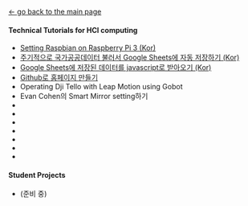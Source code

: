 [← go back to the main page](https://leelamb.github.io/)

#### Technical Tutorials for HCI computing
- [Setting Raspbian on Raspberry Pi 3 (Kor)](Raspbian.md)
- [주기적으로 국가공공데이터 불러서 Google Sheets에 자동 저장하기 (Kor)](PublicDataToGoogleSheets.md)
- [Google Sheets에 저장된 데이터를 javascript로 받아오기 (Kor)](ReadGoogleSheets.md)
- [Github로 홈페이지 만들기](GithubHomepage.md)
- Operating Dji Tello with Leap Motion using Gobot
- Evan Cohen의 Smart Mirror setting하기
- 
- 
- 
- 
- 
- 
- 

#### Student Projects
- (준비 중)
